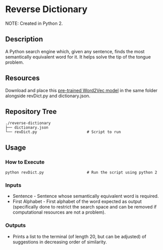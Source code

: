 # Reverse Dictionary

NOTE: Created in Python 2.

## Description

A Python search engine which, given any sentence, finds the most semantically equivalent word for it. It helps solve the tip of the tongue problem.

## Resources

Download and place this [pre-trained Word2Vec model](https://drive.google.com/file/d/0B7XkCwpI5KDYNlNUTTlSS21pQmM/edit) in the same folder alongside revDict.py and dictionary.json.

## Repository Tree

```
./reverse-dictionary
├── dictionary.json
└── revDict.py                      # Script to run
```

## Usage

### How to Execute

```
python revDict.py                   # Run the script using python 2
```

### Inputs

- Sentence - Sentence whose semantically equivalent word is required.
- First Alphabet - First alphabet of the word expected as output (specifically done to restrict the search space and can be removed if computational resources are not a problem).

### Outputs

- Prints a list to the terminal (of length 20, but can be adjusted) of suggestions in decreasing order of similarity.

